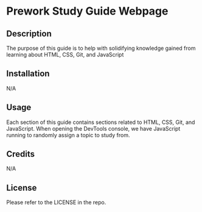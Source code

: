 # Prework Study Guide Webpage

## Description

The purpose of this guide is to help with solidifying knowledge gained from learning about HTML, CSS, Git, and JavaScript

## Installation

N/A

## Usage

Each section of this guide contains sections related to HTML, CSS, Git, and JavaScript. When opening the DevTools console, we have JavaScript running to randomly assign a topic to study from.

## Credits

N/A

## License

Please refer to the LICENSE in the repo.
